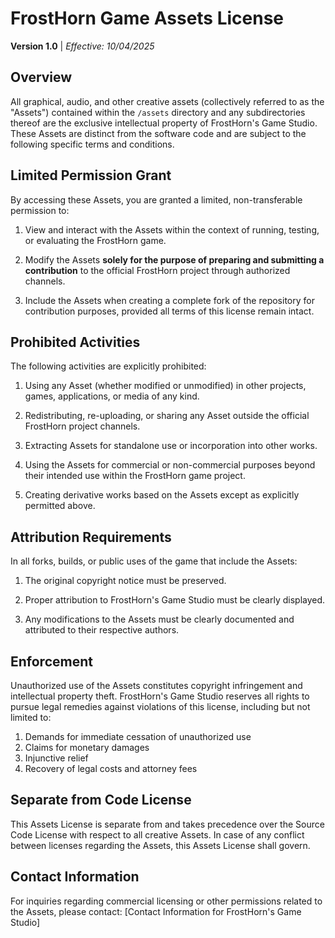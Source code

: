 # FrostHorn Game Assets License

**Version 1.0** | *Effective: 10/04/2025*

## Overview
All graphical, audio, and other creative assets (collectively referred to as the "Assets") contained within the `/assets` directory and any subdirectories thereof are the exclusive intellectual property of FrostHorn's Game Studio. These Assets are distinct from the software code and are subject to the following specific terms and conditions.

## Limited Permission Grant
By accessing these Assets, you are granted a limited, non-transferable permission to:

1. View and interact with the Assets within the context of running, testing, or evaluating the FrostHorn game.

2. Modify the Assets **solely for the purpose of preparing and submitting a contribution** to the official FrostHorn project through authorized channels.

3. Include the Assets when creating a complete fork of the repository for contribution purposes, provided all terms of this license remain intact.

## Prohibited Activities
The following activities are explicitly prohibited:

1. Using any Asset (whether modified or unmodified) in other projects, games, applications, or media of any kind.

2. Redistributing, re-uploading, or sharing any Asset outside the official FrostHorn project channels.

3. Extracting Assets for standalone use or incorporation into other works.

4. Using the Assets for commercial or non-commercial purposes beyond their intended use within the FrostHorn game project.

5. Creating derivative works based on the Assets except as explicitly permitted above.

## Attribution Requirements
In all forks, builds, or public uses of the game that include the Assets:

1. The original copyright notice must be preserved.

2. Proper attribution to FrostHorn's Game Studio must be clearly displayed.

3. Any modifications to the Assets must be clearly documented and attributed to their respective authors.

## Enforcement
Unauthorized use of the Assets constitutes copyright infringement and intellectual property theft. FrostHorn's Game Studio reserves all rights to pursue legal remedies against violations of this license, including but not limited to:

1. Demands for immediate cessation of unauthorized use
2. Claims for monetary damages
3. Injunctive relief
4. Recovery of legal costs and attorney fees

## Separate from Code License
This Assets License is separate from and takes precedence over the Source Code License with respect to all creative Assets. In case of any conflict between licenses regarding the Assets, this Assets License shall govern.

## Contact Information
For inquiries regarding commercial licensing or other permissions related to the Assets, please contact:
[Contact Information for FrostHorn's Game Studio]
